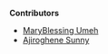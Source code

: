 **Contributors**

<!-- prettier-ignore-start -->

- [MaryBlessing Umeh](https://github.com/marybngozi)
- [Ajiroghene Sunny](https://github.com/Ajioz)
